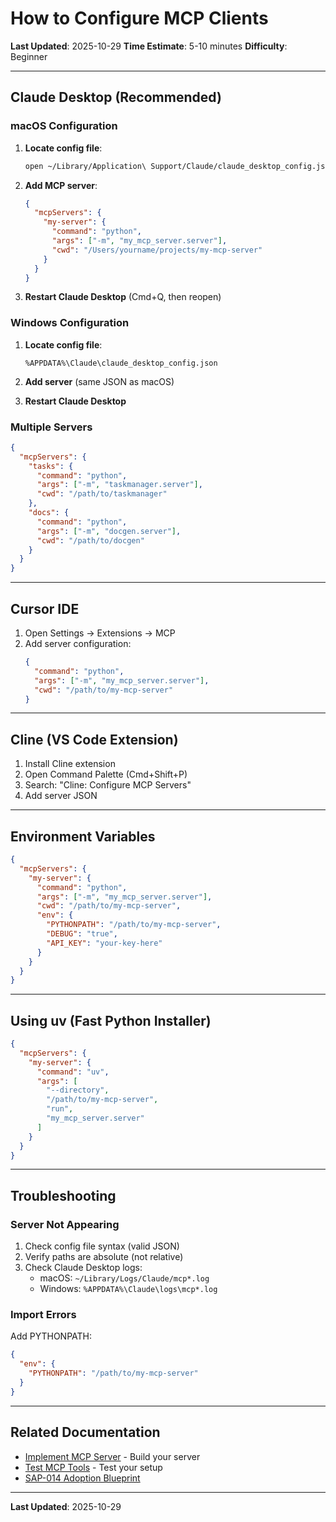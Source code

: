 # How to Configure MCP Clients

**Last Updated**: 2025-10-29
**Time Estimate**: 5-10 minutes
**Difficulty**: Beginner

---

## Claude Desktop (Recommended)

### macOS Configuration

1. **Locate config file**:
   ```bash
   open ~/Library/Application\ Support/Claude/claude_desktop_config.json
   ```

2. **Add MCP server**:
   ```json
   {
     "mcpServers": {
       "my-server": {
         "command": "python",
         "args": ["-m", "my_mcp_server.server"],
         "cwd": "/Users/yourname/projects/my-mcp-server"
       }
     }
   }
   ```

3. **Restart Claude Desktop** (Cmd+Q, then reopen)

### Windows Configuration

1. **Locate config file**:
   ```
   %APPDATA%\Claude\claude_desktop_config.json
   ```

2. **Add server** (same JSON as macOS)

3. **Restart Claude Desktop**

### Multiple Servers

```json
{
  "mcpServers": {
    "tasks": {
      "command": "python",
      "args": ["-m", "taskmanager.server"],
      "cwd": "/path/to/taskmanager"
    },
    "docs": {
      "command": "python",
      "args": ["-m", "docgen.server"],
      "cwd": "/path/to/docgen"
    }
  }
}
```

---

## Cursor IDE

1. Open Settings → Extensions → MCP
2. Add server configuration:
   ```json
   {
     "command": "python",
     "args": ["-m", "my_mcp_server.server"],
     "cwd": "/path/to/my-mcp-server"
   }
   ```

---

## Cline (VS Code Extension)

1. Install Cline extension
2. Open Command Palette (Cmd+Shift+P)
3. Search: "Cline: Configure MCP Servers"
4. Add server JSON

---

## Environment Variables

```json
{
  "mcpServers": {
    "my-server": {
      "command": "python",
      "args": ["-m", "my_mcp_server.server"],
      "cwd": "/path/to/my-mcp-server",
      "env": {
        "PYTHONPATH": "/path/to/my-mcp-server",
        "DEBUG": "true",
        "API_KEY": "your-key-here"
      }
    }
  }
}
```

---

## Using uv (Fast Python Installer)

```json
{
  "mcpServers": {
    "my-server": {
      "command": "uv",
      "args": [
        "--directory",
        "/path/to/my-mcp-server",
        "run",
        "my_mcp_server.server"
      ]
    }
  }
}
```

---

## Troubleshooting

### Server Not Appearing

1. Check config file syntax (valid JSON)
2. Verify paths are absolute (not relative)
3. Check Claude Desktop logs:
   - macOS: `~/Library/Logs/Claude/mcp*.log`
   - Windows: `%APPDATA%\Claude\logs\mcp*.log`

### Import Errors

Add PYTHONPATH:
```json
{
  "env": {
    "PYTHONPATH": "/path/to/my-mcp-server"
  }
}
```

---

## Related Documentation

- [Implement MCP Server](implement-mcp-server.md) - Build your server
- [Test MCP Tools](test-mcp-tools.md) - Test your setup
- [SAP-014 Adoption Blueprint](../../skilled-awareness/mcp-server-development/adoption-blueprint.md)

---

**Last Updated**: 2025-10-29
